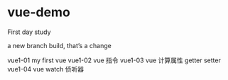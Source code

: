 # vue-demo
First day study

a new branch build,
that’s a change

vue1-01  my first vue
vue1-02  vue 指令
vue1-03  vue 计算属性 getter setter 
vue1-04  vue watch 侦听器
